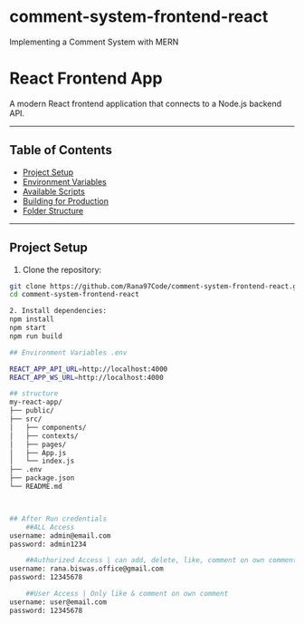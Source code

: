 # comment-system-frontend-react
Implementing a Comment System with MERN

# React Frontend App

A modern React frontend application that connects to a Node.js backend API.  

---

## Table of Contents
- [Project Setup](#project-setup)
- [Environment Variables](#environment-variables)
- [Available Scripts](#available-scripts)
- [Building for Production](#building-for-production)
- [Folder Structure](#folder-structure)


---

## Project Setup

1. Clone the repository:
```bash
git clone https://github.com/Rana97Code/comment-system-frontend-react.git
cd comment-system-frontend-react

2. Install dependencies:
npm install
npm start
npm run build

## Environment Variables .env

REACT_APP_API_URL=http://localhost:4000
REACT_APP_WS_URL=http://localhost:4000

## structure 
my-react-app/
├── public/
├── src/
│   ├── components/
│   ├── contexts/
│   ├── pages/
│   ├── App.js
│   └── index.js
├── .env
├── package.json
└── README.md



## After Run credentials 
    ##ALL Access
username: admin@email.com
password: admin1234

    ##Authorized Access | can add, delete, like, comment on own comment
username: rana.biswas.office@gmail.com	
password: 12345678

    ##User Access | Only like & comment on own comment
username: user@email.com
password: 12345678